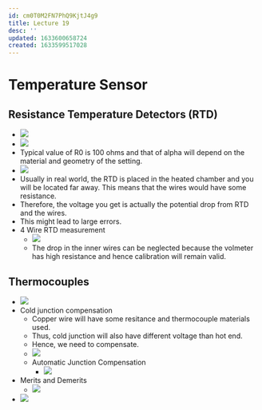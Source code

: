 ```yaml
---
id: cm0T0M2FN7PhQ9KjtJ4g9
title: Lecture 19
desc: ''
updated: 1633600658724
created: 1633599517028
---
```


# Temperature Sensor

## Resistance Temperature Detectors (RTD)
* ![](/assets/images/2021-10-07-15-11-54.png)
* ![](/assets/images/2021-10-07-15-17-18.png)
* Typical value of R0 is 100 ohms and that of alpha will depend on the material and geometry of the setting.
* ![](/assets/images/2021-10-07-15-18-13.png)
* Usually in real world, the RTD is placed in the heated chamber and you will be located far away. This means that the wires would have some resistance.
* Therefore, the voltage you get is actually the potential drop from RTD and the wires.
* This might lead to large errors.
* 4 Wire RTD measurement
    * ![](/assets/images/2021-10-07-15-20-41.png)
    * The drop in the inner wires can be neglected because the volmeter has high resistance and hence calibration will remain valid.

## Thermocouples
* ![](/assets/images/2021-10-07-15-23-07.png)
* Cold junction compensation
    * Copper wire will have some resitance and thermocouple materials used.
    * Thus, cold junction will also have different voltage than hot end.
    * Hence, we need to compensate.
    * ![](/assets/images/2021-10-07-15-28-56.png)
    * Automatic Junction Compensation
        * ![](/assets/images/2021-10-07-15-31-44.png)
* Merits and Demerits
    * ![](/assets/images/2021-10-07-15-25-34.png)
* ![](/assets/images/2021-10-07-15-26-41.png) 
